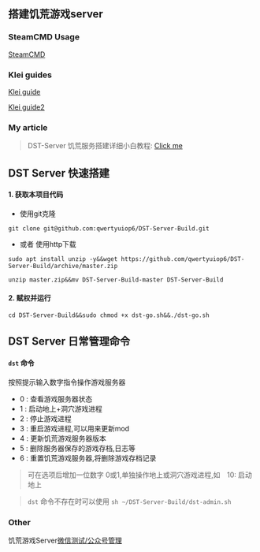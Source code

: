 ## 搭建饥荒游戏server

### SteamCMD Usage

[SteamCMD](https://developer.valvesoftware.com/wiki/SteamCMD)

### Klei guides

[Klei guide](http://dont-starve-game.wikia.com/wiki/Guides/Don%E2%80%99t_Starve_Together_Dedicated_Servers)

[Klei guide2](http://steamcommunity.com/sharedfiles/filedetails/?id=590565473)

### My article

> DST-Server 饥荒服务搭建详细小白教程:
> [Click me](https://wtfk.world/2017/11/02/my-first-article/)

## DST Server 快速搭建

#### 1. 获取本项目代码
- 使用git克隆

```shell
git clone git@github.com:qwertyuiop6/DST-Server-Build.git
```

- 或者 使用http下载
```shell
sudo apt install unzip -y&&wget https://github.com/qwertyuiop6/DST-Server-Build/archive/master.zip
```
```shell
unzip master.zip&&mv DST-Server-Build-master DST-Server-Build
```
#### 2. 赋权并运行
```shell
cd DST-Server-Build&&sudo chmod +x dst-go.sh&&./dst-go.sh
```

## DST Server 日常管理命令 

#### `dst` 命令
  按照提示输入数字指令操作游戏服务器
- 0 : 查看游戏服务器状态
- 1 : 启动地上+洞穴游戏进程
- 2 : 停止游戏进程
- 3 : 重启游戏进程,可以用来更新mod
- 4 : 更新饥荒游戏服务器版本
- 5 : 删除服务器保存的游戏存档,日志等
- 6 : 重置饥荒游戏服务器,将删除游戏存档记录

> 可在选项后增加一位数字 0或1,单独操作地上或洞穴游戏进程,如　10: 启动地上

> `dst` 命令不存在时可以使用 `sh ~/DST-Server-Build/dst-admin.sh`

### Other

饥荒游戏Server[微信测试/公众号管理](https://github.com/qwertyuiop6/wx-dst-admin)